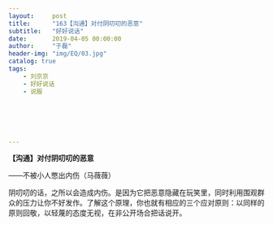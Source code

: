 ```yaml
---
layout:     post
title:      "163【沟通】对付阴叨叨的恶意"
subtitle:   "好好说话"
date:       2019-04-05 00:00:00
author:     "于磊"
header-img: "img/EQ/03.jpg"
catalog: true
tags:
    - 刘京京
    - 好好说话
    - 说服






---
```


**【沟通】对付阴叨叨的恶意**

——不被小人憋出内伤（马薇薇）

 

阴叨叨的话，之所以会造成内伤。是因为它把恶意隐藏在玩笑里，同时利用围观群众的压力让你不好发作。了解这个原理，你也就有相应的三个应对原则：以同样的原则回敬，以轻蔑的态度无视，在非公开场合把话说开。